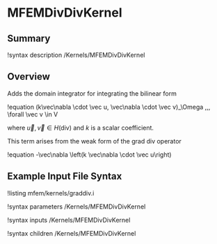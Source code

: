 # MFEMDivDivKernel

## Summary

!syntax description /Kernels/MFEMDivDivKernel

## Overview

Adds the domain integrator for integrating the bilinear form

!equation
(k\vec\nabla \cdot \vec u, \vec\nabla \cdot \vec v)_\Omega \,\,\, \forall \vec v \in V

where $\vec u, \vec v \in H(\mathrm{div})$ and $k$ is a scalar coefficient.

This term arises from the weak form of the grad div operator

!equation
-\vec\nabla \left(k \vec\nabla \cdot \vec u\right)

## Example Input File Syntax

!listing mfem/kernels/graddiv.i

!syntax parameters /Kernels/MFEMDivDivKernel

!syntax inputs /Kernels/MFEMDivDivKernel

!syntax children /Kernels/MFEMDivDivKernel
